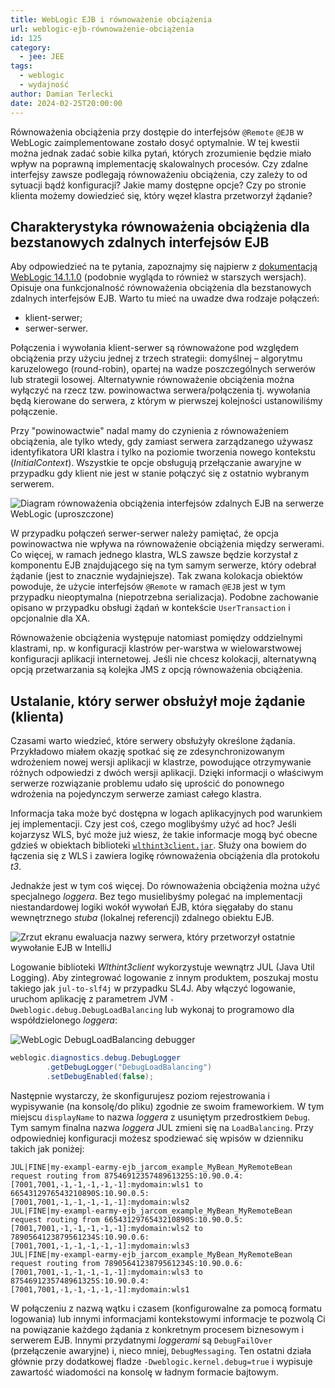 ```yaml
---
title: WebLogic EJB i równoważenie obciążenia
url: weblogic-ejb-równoważenie-obciążenia
id: 125
category:
  - jee: JEE
tags:
  - weblogic
  - wydajność
author: Damian Terlecki
date: 2024-02-25T20:00:00
---
```


Równoważenia obciążenia przy dostępie do interfejsów `@Remote` `@EJB` w WebLogic
zaimplementowane zostało dosyć optymalnie.
W tej kwestii można jednak zadać sobie kilka pytań, których zrozumienie będzie miało wpływ na poprawną implementację skalowalnych procesów.
Czy zdalne interfejsy zawsze podlegają równoważeniu obciążenia, czy zależy to od sytuacji bądź konfiguracji? Jakie mamy dostępne opcje?
Czy po stronie klienta możemy dowiedzieć się, który węzeł klastra przetworzył żądanie?

## Charakterystyka równoważenia obciążenia dla bezstanowych zdalnych interfejsów EJB

Aby odpowiedzieć na te pytania, zapoznajmy się najpierw z [dokumentacją WebLogic 14.1.1.0](https://docs.oracle.com/en/middleware/standalone/weblogic-server/14.1.1.0/clust/load_balancing.html#GUID-2470EEE9-F6F9-44EF-BA54-671728E93DE6)
(podobnie wygląda to również w starszych wersjach).
Opisuje ona funkcjonalność równoważenia obciążenia dla bezstanowych zdalnych interfejsów EJB.
Warto tu mieć na uwadze dwa rodzaje połączeń:
- klient-serwer;
- serwer-serwer.

Połączenia i wywołania klient-serwer są równoważone pod względem obciążenia przy użyciu jednej z trzech strategii:
domyślnej – algorytmu karuzelowego (round-robin), opartej na wadze poszczególnych serwerów lub strategii losowej.
Alternatywnie równoważenie obciążenia można wyłączyć na
rzecz tzw. powinowactwa serwera/połączenia tj. wywołania będą kierowane do serwera, z którym w pierwszej kolejności ustanowiliśmy połączenie.

Przy "powinowactwie" nadal mamy do czynienia z równoważeniem obciążenia, ale tylko wtedy, gdy
zamiast serwera zarządzanego używasz identyfikatora URI klastra i tylko na poziomie tworzenia nowego kontekstu (*InitialContext*).
Wszystkie te opcje obsługują przełączanie awaryjne w przypadku gdy klient nie jest w stanie połączyć się z ostatnio wybranym serwerem.

<img src="/img/hq/weblogic-cluster-load-balancing.svg" title="Równoważenie obciążenia interfejsów zdalnych EJB na serwerze WebLogic (uproszczone)" alt="Diagram równoważenia obciążenia interfejsów zdalnych EJB na serwerze WebLogic (uproszczone)">

W przypadku połączeń serwer-serwer należy pamiętać, że opcja powinowactwa nie wpływa na równoważenie obciążenia
między serwerami. Co więcej, w ramach jednego klastra, WLS zawsze będzie korzystał z komponentu EJB znajdującego się
na tym samym serwerze, który odebrał żądanie (jest to znacznie wydajniejsze). Tak zwana kolokacja obiektów powoduje,
że użycie interfejsów `@Remote` w ramach `@EJB` jest w tym przypadku nieoptymalna (niepotrzebna serializacja).
Podobne zachowanie opisano w przypadku obsługi żądań w kontekście `UserTransaction` i opcjonalnie dla XA.

Równoważenie obciążenia występuje natomiast pomiędzy oddzielnymi klastrami, np. w konfiguracji klastrów per-warstwa w wielowarstwowej konfiguracji aplikacji internetowej.
Jeśli nie chcesz kolokacji, alternatywną opcją przetwarzania są kolejka JMS z opcją równoważenia obciążenia.

## Ustalanie, który serwer obsłużył moje żądanie (klienta)

Czasami warto wiedzieć, które serwery obsłużyły określone żądania.
Przykładowo miałem okazję spotkać się ze zdesynchronizowanym wdrożeniem nowej wersji aplikacji w klastrze, powodujące otrzymywanie różnych odpowiedzi z dwóch wersji aplikacji.
Dzięki informacji o właściwym serwerze rozwiązanie problemu udało się uprościć do ponownego wdrożenia na pojedynczym serwerze zamiast całego klastra.

Informacja taka może być dostępna w logach aplikacyjnych pod warunkiem jej implementacji.
Czy jest coś, czego moglibyśmy użyć ad hoc?
Jeśli kojarzysz WLS, być może już wiesz, że takie informacje mogą być obecne
gdzieś w obiektach biblioteki [`wlthint3client.jar`](https://docs.oracle.com/en/middleware/fusion-middleware/weblogic-server/12.2.1.4/saclt/wlthint3client.html#GUID-4EB44FDC-51E6-43B0-8963-D1101238CAD9).
Służy ona bowiem do łączenia się z WLS i zawiera logikę równoważenia obciążenia dla protokołu *t3*.

Jednakże jest w tym coś więcej. Do równoważenia obciążenia można użyć specjalnego *loggera*.
Bez tego musielibyśmy polegać na implementacji niestandardowej logiki wokół wywołań EJB, która sięgałaby do stanu wewnętrznego *stuba* (lokalnej referencji) zdalnego obiektu EJB.

<img src="/img/hq/weblogic-remote-ejb-stub-cluster-ref.png" title='Ewaluacja nazwy serwera, który przetworzył ostatnie wywołanie EJB "myRemoteRef" w IntelliJ' alt="Zrzut ekranu ewaluacja nazwy serwera, który przetworzył ostatnie wywołanie EJB w IntelliJ">

Logowanie biblioteki *Wlthint3client* wykorzystuje wewnątrz JUL (Java Util Logging). Aby zintegrować logowanie z innym produktem, poszukaj mostu takiego jak `jul-to-slf4j` w przypadku SL4J.
Aby włączyć logowanie, uruchom aplikację z parametrem JVM `-Dweblogic.debug.DebugLoadBalancing` lub wykonaj to programowo dla współdzielonego *loggera*:

<img src="/img/hq/weblogic-debug-load-balancing.png" title="WebLogic DebugLoadBalancing debugger" alt="WebLogic DebugLoadBalancing debugger">

```java
weblogic.diagnostics.debug.DebugLogger
        .getDebugLogger("DebugLoadBalancing")
        .setDebugEnabled(false);
```

Następnie wystarczy, że skonfigurujesz poziom rejestrowania i wypisywanie (na konsolę/do pliku) zgodnie ze swoim frameworkiem.
W tym miejscu `displayName` to nazwa *loggera* z usuniętym przedrostkiem `Debug`. Tym samym finalna nazwa *loggera* JUL zmieni się na `LoadBalancing`.
Przy odpowiedniej konfiguracji możesz spodziewać się wpisów w dzienniku takich jak poniżej:

```plaintext
JUL|FINE|my-exampl-earmy-ejb_jarcom_example_MyBean_MyRemoteBean request routing from 8754691235748961325S:10.90.0.4:[7001,7001,-1,-1,-1,-1,-1]:mydomain:wls1 to 6654312976543210890S:10.90.0.5:[7001,7001,-1,-1,-1,-1,-1]:mydomain:wls2
JUL|FINE|my-exampl-earmy-ejb_jarcom_example_MyBean_MyRemoteBean request routing from 6654312976543210890S:10.90.0.5:[7001,7001,-1,-1,-1,-1,-1]:mydomain:wls2 to 7890564123879561234S:10.90.0.6:[7001,7001,-1,-1,-1,-1,-1]:mydomain:wls3
JUL|FINE|my-exampl-earmy-ejb_jarcom_example_MyBean_MyRemoteBean request routing from 7890564123879561234S:10.90.0.6:[7001,7001,-1,-1,-1,-1,-1]:mydomain:wls3 to 8754691235748961325S:10.90.0.4:[7001,7001,-1,-1,-1,-1,-1]:mydomain:wls1
```

W połączeniu z nazwą wątku i czasem (konfigurowalne za pomocą formatu logowania) lub innymi informacjami kontekstowymi informacje te pozwolą Ci na powiązanie każdego żądania z konkretnym procesem biznesowym i serwerem EJB.
Innymi przydatnymi *loggerami* są `DebugFailOver` (przełączenie awaryjne) i, nieco mniej, `DebugMessaging`. Ten ostatni działa głównie przy dodatkowej fladze `-Dweblogic.kernel.debug=true` i
wypisuje zawartość wiadomości na konsolę w ładnym formacie bajtowym.
